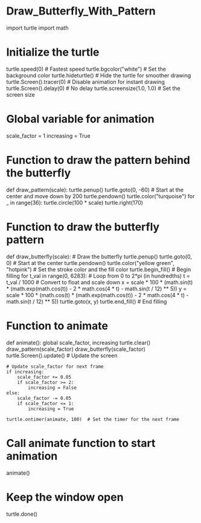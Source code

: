 # Draw_Butterfly_With_Pattern
import turtle
import math

# Initialize the turtle
turtle.speed(0)  # Fastest speed
turtle.bgcolor("white")  # Set the background color
turtle.hideturtle()  # Hide the turtle for smoother drawing
turtle.Screen().tracer(0)  # Disable animation for instant drawing
turtle.Screen().delay(0)  # No delay
turtle.screensize(1.0, 1.0)  # Set the screen size

# Global variable for animation
scale_factor = 1
increasing = True

# Function to draw the pattern behind the butterfly
def draw_pattern(scale):
    turtle.penup()
    turtle.goto(0, -60)  # Start at the center and move down by 200
    turtle.pendown()
    turtle.color("turquoise")
    for _ in range(36):
        turtle.circle(100 * scale)
        turtle.right(170)

# Function to draw the butterfly pattern
def draw_butterfly(scale):
    # Draw the butterfly
    turtle.penup()
    turtle.goto(0, 0)  # Start at the center
    turtle.pendown()
    turtle.color("yellow green", "hotpink")  # Set the stroke color and the fill color
    turtle.begin_fill()  # Begin filling
    for t_val in range(0, 6283):  # Loop from 0 to 2*pi (in hundredths)
        t = t_val / 1000  # Convert to float and scale down
        x = scale * 100 * (math.sin(t) * (math.exp(math.cos(t)) - 2 * math.cos(4 * t) - math.sin(t / 12) ** 5))
        y = scale * 100 * (math.cos(t) * (math.exp(math.cos(t)) - 2 * math.cos(4 * t) - math.sin(t / 12) ** 5))
        turtle.goto(x, y)
    turtle.end_fill()  # End filling

# Function to animate
def animate():
    global scale_factor, increasing
    turtle.clear()
    draw_pattern(scale_factor)
    draw_butterfly(scale_factor)
    turtle.Screen().update()  # Update the screen

    # Update scale_factor for next frame
    if increasing:
        scale_factor += 0.05
        if scale_factor >= 2:
            increasing = False
    else:
        scale_factor -= 0.05
        if scale_factor <= 1:
            increasing = True

    turtle.ontimer(animate, 100)  # Set the timer for the next frame

# Call animate function to start animation
animate()

# Keep the window open
turtle.done()
